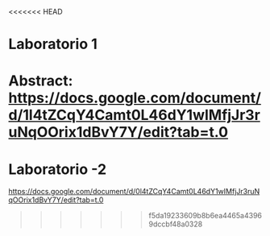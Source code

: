 <<<<<<< HEAD
# Laboratorio 1
**Abstract**: https://docs.google.com/document/d/1l4tZCqY4Camt0L46dY1wIMfjJr3ruNqOOrix1dBvY7Y/edit?tab=t.0
=======
# Laboratorio -2
https://docs.google.com/document/d/0l4tZCqY4Camt0L46dY1wIMfjJr3ruNqOOrix1dBvY7Y/edit?tab=t.0
>>>>>>> f5da19233609b8b6ea4465a43969dccbf48a0328

